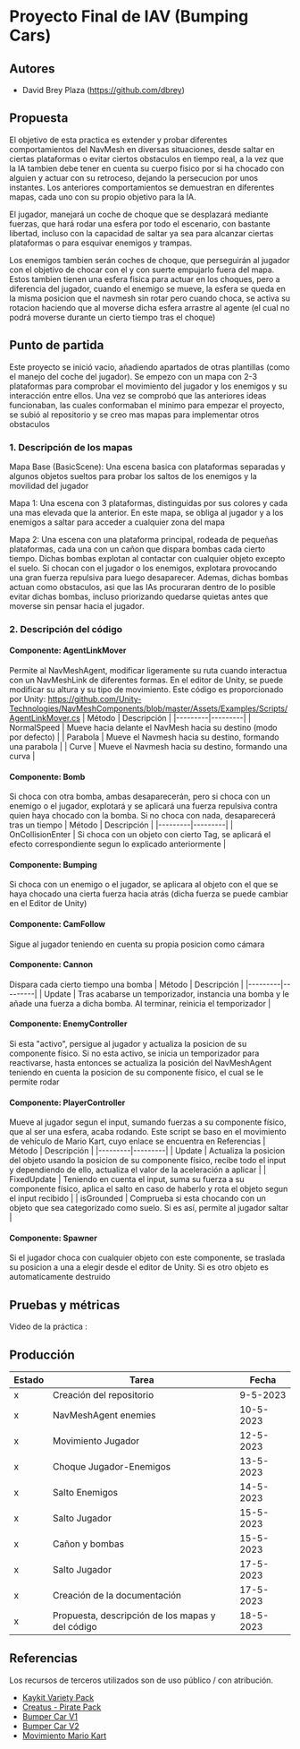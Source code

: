 # Proyecto Final de IAV (Bumping Cars)

## Autores

- David Brey Plaza (https://github.com/dbrey)

## Propuesta
El objetivo de esta practica es extender y probar diferentes comportamientos del NavMesh en diversas situaciones, desde saltar en ciertas plataformas o evitar ciertos obstaculos en tiempo real, a la vez que la IA tambien debe tener en cuenta su cuerpo fisico por si ha chocado con alguien y actuar con su retroceso, dejando la persecucion por unos instantes. Los anteriores comportamientos se demuestran en diferentes mapas, cada uno con su propio objetivo para la IA.

El jugador, manejará un coche de choque que se desplazará mediante fuerzas, que hará rodar una esfera por todo el escenario, con bastante libertad, incluso con la capacidad de saltar ya sea para alcanzar ciertas plataformas o para esquivar enemigos y trampas.

Los enemigos tambien serán coches de choque, que perseguirán al jugador con el objetivo de chocar con el y con suerte empujarlo fuera del mapa. Estos tambien tienen una esfera fisica para actuar en los choques, pero a 
diferencia del jugador, cuando el enemigo se mueve, la esfera se queda en la misma posicion que el navmesh sin rotar pero cuando choca, se activa su rotacion haciendo que al moverse dicha esfera arrastre al agente (el cual no podrá moverse durante un cierto tiempo tras el choque)

## Punto de partida
Este proyecto se inició vacio, añadiendo apartados de otras plantillas (como el manejo del coche del jugador). Se empezo con un mapa con 2-3 plataformas para comprobar el movimiento del jugador y los enemigos y su interacción entre ellos. Una vez se comprobó que las anteriores ideas funcionaban, las cuales conformaban el minimo para empezar el proyecto, se subió al repositorio y se creo mas mapas para implementar otros obstaculos

### 1. Descripción de los mapas
Mapa Base (BasicScene): Una escena basica con plataformas separadas y algunos objetos sueltos para probar los saltos de los enemigos y la movilidad del jugador

Mapa 1: Una escena con 3 plataformas, distinguidas por sus colores y cada una mas elevada que la anterior. En este mapa, se obliga al jugador y a los enemigos a saltar para acceder a cualquier zona del mapa

Mapa 2: Una escena con una plataforma principal, rodeada de pequeñas plataformas, cada una con un cañon que dispara bombas cada cierto tiempo. Dichas bombas explotan al contactar con cualquier objeto excepto el suelo. Si chocan con el jugador o los enemigos, explotara provocando una gran fuerza repulsiva para luego desaparecer. Ademas, dichas bombas actuan como obstaculos, asi que las IAs procuraran dentro de lo posible evitar dichas bombas, incluso priorizando quedarse quietas antes que moverse sin pensar hacia el jugador.

### 2. Descripción del código

#### Componente: AgentLinkMover

Permite al NavMeshAgent, modificar ligeramente su ruta cuando interactua con un NavMeshLink de diferentes formas. En el editor de Unity, se puede modificar su altura y su tipo de movimiento. Este código es proporcionado por Unity: https://github.com/Unity-Technologies/NavMeshComponents/blob/master/Assets/Examples/Scripts/AgentLinkMover.cs
| Método  |  Descripción |
|---------|---------|
| NormalSpeed | Mueve hacia delante el NavMesh hacia su destino (modo por defecto) |
| Parabola | Mueve el Navmesh hacia su destino, formando una parabola |
| Curve | Mueve el Navmesh hacia su destino, formando una curva |

#### Componente: Bomb

Si choca con otra bomba, ambas desaparecerán, pero si choca con un enemigo o el jugador, explotará y se aplicará una fuerza repulsiva contra quien haya chocado con la bomba. Si no choca con nada, desaparecerá tras un tiempo
| Método  |  Descripción |
|---------|---------|
| OnCollisionEnter | Si choca con un objeto con cierto Tag, se aplicará el efecto correspondiente segun lo explicado anteriormente |

#### Componente: Bumping

Si choca con un enemigo o el jugador, se aplicara al objeto con el que se haya chocado una cierta fuerza hacia atrás (dicha fuerza se puede cambiar en el Editor de Unity)

#### Componente: CamFollow

Sigue al jugador teniendo en cuenta su propia posicion como cámara

#### Componente: Cannon

Dispara cada cierto tiempo una bomba
| Método  |  Descripción |
|---------|---------|
| Update | Tras acabarse un temporizador, instancia una bomba y le añade una fuerza a dicha bomba. Al terminar, reinicia el temporizador |

#### Componente: EnemyController

Si esta "activo", persigue al jugador y actualiza la posicion de su componente físico. Si no esta activo, se inicia un temporizador para reactivarse, hasta entonces se actualiza la posición del NavMeshAgent teniendo en cuenta la posicion de su componente físico, el cual se le permite rodar 

#### Componente: PlayerController

Mueve al jugador segun el input, sumando fuerzas a su componente físico, que al ser una esfera, acaba rodando. Este script se baso en el movimiento de vehículo de Mario Kart, cuyo enlace se encuentra en Referencias
| Método  |  Descripción |
|---------|---------|
| Update | Actualiza la posicion del objeto usando la posicion de su componente físico, recibe todo el input y dependiendo de ello, actualiza el valor de la aceleración a aplicar |
| FixedUpdate | Teniendo en cuenta el input, suma su fuerza a su componente físico, aplica el salto en caso de haberlo y rota el objeto segun el input recibido |
| isGrounded | Comprueba si esta chocando con un objeto que sea categorizado como suelo. Si es así, permite al jugador saltar |

#### Componente: Spawner

Si el jugador choca con cualquier objeto con este componente, se traslada su posicion a una a elegir desde el editor de Unity. Si es otro objeto es automaticamente destruido

## Pruebas y métricas
            
Video de la práctica : 

## Producción

| Estado  |  Tarea  |  Fecha  |
|---------|---------|---------|
| x | Creación del repositorio | 9-5-2023 |
| x | NavMeshAgent enemies | 10-5-2023 |
| x | Movimiento Jugador | 12-5-2023 |
| x | Choque Jugador-Enemigos | 13-5-2023 |
| x | Salto Enemigos | 14-5-2023 |
| x | Salto Jugador | 15-5-2023 |
| x | Cañon y bombas | 15-5-2023 |
| x | Salto Jugador | 17-5-2023 |
| x | Creación de la documentación | 17-5-2023 |
| x | Propuesta, descripción de los mapas y del código| 18-5-2023 |

## Referencias

Los recursos de terceros utilizados son de uso público / con atribución.

- [Kaykit Variety Pack](https://kaylousberg.itch.io/kay-kit-mini-game-variety-pack)
- [Creatus - Pirate Pack](https://creatus.itch.io/creatus-pirate)
- [Bumper Car V1](https://sketchfab.com/3d-models/bumper-car-05e53156ee874c60ab14f5405bd9f086)
- [Bumper Car V2](https://sketchfab.com/3d-models/bumper-car-4b277e7d413648e8a1e3192b88a3f7d4)
- [Movimiento Mario Kart](https://www.youtube.com/watch?v=Ki-tWT50cEQ)

